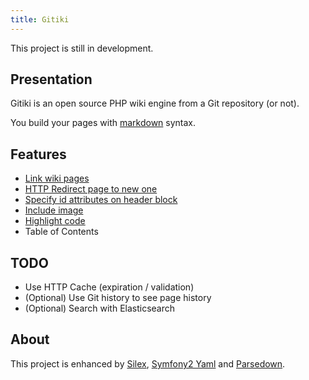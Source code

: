 ```yaml
---
title: Gitiki
---
```


This project is still in development.

## Presentation

Gitiki is an open source PHP wiki engine from a Git repository (or not).

You build your pages with [markdown][] syntax.

## Features

* [Link wiki pages](features.md#link)
* [HTTP Redirect page to new one](features.md#redirect)
* [Specify id attributes on header block](features.md#header-id)
* [Include image](features.md#image)
* [Highlight code](features.md#highlight)
* Table of Contents

## TODO

* Use HTTP Cache (expiration / validation)
* (Optional) Use Git history to see page history
* (Optional) Search with Elasticsearch

## About

This project is enhanced by [Silex][], [Symfony2 Yaml][yaml] and [Parsedown][].

[markdown]: http://daringfireball.net/projects/markdown/syntax
[silex]: http://silex.sensiolabs.org
[yaml]: http://symfony.com/doc/current/components/yaml/index.html
[parsedown]: http://parsedown.org
